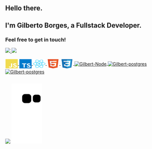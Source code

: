 ## Hello there. 
## I'm Gilberto Borges, a Fullstack Developer.

### Feel free to get in touch!

 <div>
  <a href="https://github.com/GBorges-ncode">  
  <img height="180em" src="https://github-readme-stats.vercel.app/api?username=GBorges-ncode&show_icons=true&theme=dracula&include_all_commits=true&count_private=true"/>
  <img height="180em" src="https://github-readme-stats.vercel.app/api/top-langs/?username=GBorges-ncode&layout=compact&langs_count=7&theme=dracula"/>
</div>
<div style="display: inline_block"><br>
  <img align="center" alt="Gilbert-Js" height="30" width="40" src="https://raw.githubusercontent.com/devicons/devicon/master/icons/javascript/javascript-plain.svg">
  <img align="center" alt="Gilbert-Ts" height="30" width="40" src="https://raw.githubusercontent.com/devicons/devicon/master/icons/typescript/typescript-plain.svg">
  <img align="center" alt="Gilbert-React" height="30" width="40" src="https://raw.githubusercontent.com/devicons/devicon/master/icons/react/react-original.svg">
  <img align="center" alt="Gilbert-HTML" height="30" width="40" src="https://raw.githubusercontent.com/devicons/devicon/master/icons/html5/html5-original.svg">
  <img align="center" alt="Gilbert-CSS" height="30" width="40" src="https://raw.githubusercontent.com/devicons/devicon/master/icons/css3/css3-original.svg">
  <img align="center" alt="Gilbert-Node" height="100" width="60" src="https://cdn.jsdelivr.net/gh/devicons/devicon/icons/nodejs/nodejs-plain-wordmark.svg">
  <img align="center" alt="Gilbert-postgres" height="30" width="40" src="https://cdn.jsdelivr.net/gh/devicons/devicon/icons/postgresql/postgresql-plain.svg">
 <img align="center" alt="Gilbert-postgres" height="40" width="60" src="https://cdn.jsdelivr.net/gh/devicons/devicon/icons/mongodb/mongodb-plain-wordmark.svg">
 </div>
  
  ##
 
<div> 
 
  <a href="https://www.linkedin.com/in/gilbertoborgesdev" target="_blank"><img src="https://img.shields.io/badge/-LinkedIn-%230077B5?style=for-the-badge&logo=linkedin&logoColor=white" target="_blank"></a> 
  ![snake animation](https://github.com/GBorges-ncode/GBorges-ncode/blob/output/github-contribution-grid-snake2.svg)
</div>
